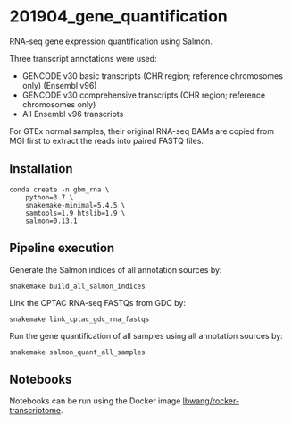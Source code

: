 # 201904_gene_quantification
RNA-seq gene expression quantification using Salmon.

Three transcript annotations were used:

- GENCODE v30 basic transcripts (CHR region; reference chromosomes only) (Ensembl v96)
- GENCODE v30 comprehensive transcripts (CHR region; reference chromosomes only)
- All Ensembl v96 transcripts

For GTEx normal samples, their original RNA-seq BAMs are copied from MGI first
to extract the reads into paired FASTQ files.


## Installation

    conda create -n gbm_rna \
        python=3.7 \
        snakemake-minimal=5.4.5 \
        samtools=1.9 htslib=1.9 \
        salmon=0.13.1


## Pipeline execution
Generate the Salmon indices of all annotation sources by:

    snakemake build_all_salmon_indices

Link the CPTAC RNA-seq FASTQs from GDC by:

    snakemake link_cptac_gdc_rna_fastqs

Run the gene quantification of all samples using all annotation sources by:

    snakemake salmon_quant_all_samples





## Notebooks
Notebooks can be run using the Docker image [lbwang/rocker-transcriptome].

[lbwang/rocker-transcriptome]: https://hub.docker.com/r/lbwang/rocker-transcriptome
